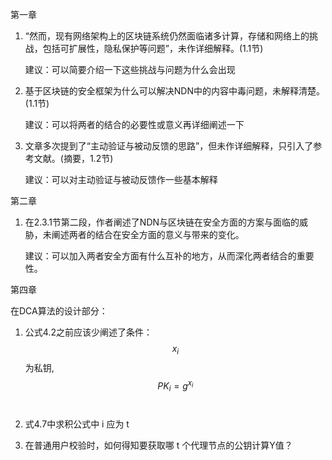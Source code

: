 第一章

1. “然而，现有网络架构上的区块链系统仍然面临诸多计算，存储和网络上的挑战，包括可扩展性，隐私保护等问题”，未作详细解释。(1.1节)

   建议：可以简要介绍一下这些挑战与问题为什么会出现

2. 基于区块链的安全框架为什么可以解决NDN中的内容中毒问题，未解释清楚。(1.1节)

   建议：可以将两者的结合的必要性或意义再详细阐述一下

3. 文章多次提到了“主动验证与被动反馈的思路”，但未作详细解释，只引入了参考文献。(摘要，1.2节)

   建议：可以对主动验证与被动反馈作一些基本解释



第二章

1. 在2.3.1节第二段，作者阐述了NDN与区块链在安全方面的方案与面临的威胁，未阐述两者的结合在安全方面的意义与带来的变化。

   建议：可以加入两者安全方面有什么互补的地方，从而深化两者结合的重要性。



第四章

在DCA算法的设计部分：

1. 公式4.2之前应该少阐述了条件：  $$x_i$$为私钥, $$PK_i=g^{x_i}$$ 

2. 式4.7中求积公式中 i 应为 t

3. 在普通用户校验时，如何得知要获取哪 t 个代理节点的公钥计算Y值？

   



